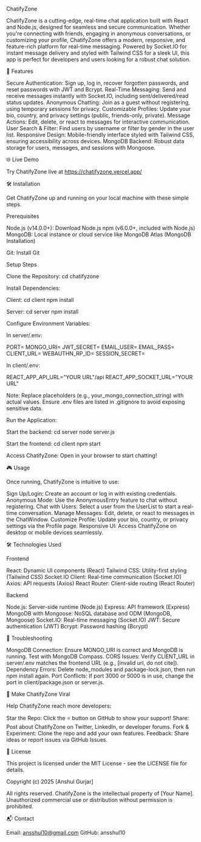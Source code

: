 ChatifyZone

ChatifyZone is a cutting-edge, real-time chat application built with React and Node.js, designed for seamless and secure communication. Whether you're connecting with friends, engaging in anonymous conversations, or customizing your profile, ChatifyZone offers a modern, responsive, and feature-rich platform for real-time messaging. Powered by Socket.IO for instant message delivery and styled with Tailwind CSS for a sleek UI, this app is perfect for developers and users looking for a robust chat solution.

🚀 Features

Secure Authentication: Sign up, log in, recover forgotten passwords, and reset passwords with JWT and Bcrypt.
Real-Time Messaging: Send and receive messages instantly with Socket.IO, including sent/delivered/read status updates.
Anonymous Chatting: Join as a guest without registering, using temporary sessions for privacy.
Customizable Profiles: Update your bio, country, and privacy settings (public, friends-only, private).
Message Actions: Edit, delete, or react to messages for interactive communication.
User Search & Filter: Find users by username or filter by gender in the user list.
Responsive Design: Mobile-friendly interface styled with Tailwind CSS, ensuring accessibility across devices.
MongoDB Backend: Robust data storage for users, messages, and sessions with Mongoose.

🌐 Live Demo

Try ChatifyZone live at https://chatifyzone.vercel.app/

🛠️ Installation

Get ChatifyZone up and running on your local machine with these simple steps.

Prerequisites

Node.js (v14.0.0+): Download Node.js
npm (v6.0.0+, included with Node.js)
MongoDB: Local instance or cloud service like MongoDB Atlas (MongoDB Installation)

Git: Install Git

Setup Steps

Clone the Repository:
cd chatifyzone

Install Dependencies:

Client:
cd client
npm install

Server:
cd server
npm install

Configure Environment Variables:

In server/.env:

PORT=
MONGO_URI=
JWT_SECRET=
EMAIL_USER=
EMAIL_PASS=
CLIENT_URL=
WEBAUTHN_RP_ID=
SESSION_SECRET=

In client/.env:

REACT_APP_API_URL="YOUR URL"/api
REACT_APP_SOCKET_URL="YOUR URL"

Note: Replace placeholders (e.g., your_mongo_connection_string) with actual values. Ensure .env files are listed in .gitignore to avoid exposing sensitive data.

Run the Application:

Start the backend:
cd server
node server.js

Start the frontend:
cd client
npm start

Access ChatifyZone: Open  in your browser to start chatting!

🎮 Usage

Once running, ChatifyZone is intuitive to use:

Sign Up/Login: Create an account or log in with existing credentials.
Anonymous Mode: Use the AnonymousEntry feature to chat without registering.
Chat with Users: Select a user from the UserList to start a real-time conversation.
Manage Messages: Edit, delete, or react to messages in the ChatWindow.
Customize Profile: Update your bio, country, or privacy settings via the Profile page.
Responsive UI: Access ChatifyZone on desktop or mobile devices seamlessly.

🛠️ Technologies Used

Frontend

React: Dynamic UI components (React)
Tailwind CSS: Utility-first styling (Tailwind CSS)
Socket.IO Client: Real-time communication (Socket.IO)
Axios: API requests (Axios)
React Router: Client-side routing (React Router)

Backend

Node.js: Server-side runtime (Node.js)
Express: API framework (Express)
MongoDB with Mongoose: NoSQL database and ODM (MongoDB, Mongoose)
Socket.IO: Real-time messaging (Socket.IO)
JWT: Secure authentication (JWT)
Bcrypt: Password hashing (Bcrypt)

🔧 Troubleshooting

MongoDB Connection: Ensure MONGO_URI is correct and MongoDB is running. Test with MongoDB Compass.
CORS Issues: Verify CLIENT_URL in server/.env matches the frontend URL (e.g., [invalid url, do not cite]).
Dependency Errors: Delete node_modules and package-lock.json, then run npm install again.
Port Conflicts: If port 3000 or 5000 is in use, change the port in client/package.json or server.js.

🚀 Make ChatifyZone Viral

Help ChatifyZone reach more developers:

Star the Repo: Click the ⭐ button on GitHub to show your support!
Share: Post about ChatifyZone on Twitter, LinkedIn, or developer forums.
Fork & Experiment: Clone the repo and add your own features.
Feedback: Share ideas or report issues via GitHub Issues.

📜 License

This project is licensed under the MIT License - see the LICENSE file for details.

Copyright (c) 2025 [Anshul Gurjar]

All rights reserved. ChatifyZone is the intellectual property of [Your Name]. Unauthorized commercial use or distribution without permission is prohibited.

📬 Contact

Email: ansshul10@gmail.com
GitHub: ansshul10
